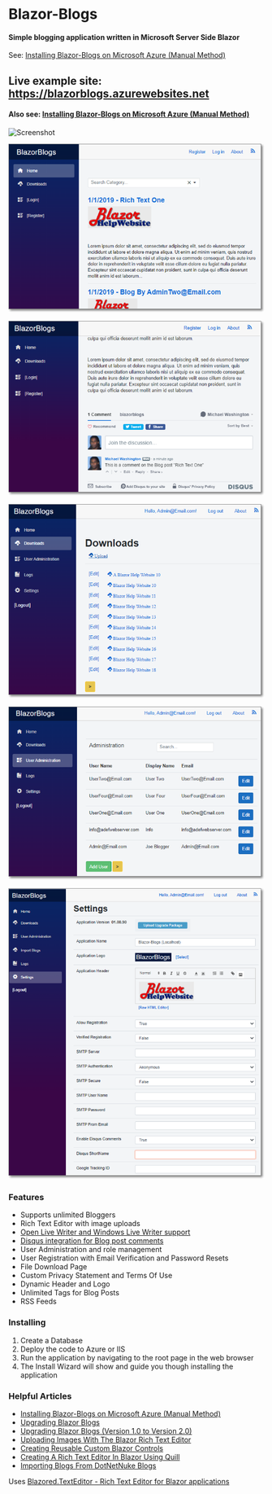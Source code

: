 # Blazor-Blogs
#### Simple blogging application written in Microsoft Server Side Blazor

See: [Installing Blazor-Blogs on Microsoft Azure (Manual Method)](https://blazorblogs.azurewebsites.net/ViewBlogPost/1007 "Installing Blazor-Blogs on Microsoft Azure")

## Live example site: https://blazorblogs.azurewebsites.net
#### Also see: [Installing Blazor-Blogs on Microsoft Azure (Manual Method)](https://blazorblogs.azurewebsites.net/ViewBlogPost/1007 "Installing Blazor-Blogs on Microsoft Azure")


![Screenshot](Animation.gif)

![Screenshot](Screenshot001.png)

![Screenshot](Screenshot006.png)

![Screenshot](Screenshot003.png)

![Screenshot](Screenshot004.png)

![Screenshot](Screenshot005.png)

### Features

* Supports unlimited Bloggers
* Rich Text Editor with image uploads 
* [Open Live Writer and Windows Live Writer support](https://blazorblogs.azurewebsites.net/ViewBlogPost/1005)
* [Disqus integration for Blog post comments](https://blazorblogs.azurewebsites.net/ViewBlogPost/1004)
* User Administration and role management
* User Registration with Email Verification and Password Resets
* File Download Page
* Custom Privacy Statement and Terms Of Use
* Dynamic Header and Logo
* Unlimited Tags for Blog Posts
* RSS Feeds

### Installing

1) Create a Database
2) Deploy the code to Azure or IIS
3) Run the application by navigating to the root page in the web browser
4) The Install Wizard will show and guide you though installing the application

### Helpful Articles

* [Installing Blazor-Blogs on Microsoft Azure (Manual Method)](https://blazorblogs.azurewebsites.net/ViewBlogPost/1007 "Installing Blazor-Blogs on Microsoft Azure")
* [Upgrading Blazor Blogs](https://blazorblogs.azurewebsites.net/ViewBlogPost/1011 "Upgrading Blazor Blogs")
* [Upgrading Blazor Blogs (Version 1.0 to Version 2.0)](https://blazorblogs.azurewebsites.net/ViewBlogPost/1013)
* [Uploading Images With The Blazor Rich Text Editor](https://blazorhelpwebsite.com/ViewBlogPost/7 "Uploading Images With The Blazor Rich Text Editor")
* [Creating Reusable Custom Blazor Controls](https://blazorhelpwebsite.com/ViewBlogPost/11 "Creating Reusable Custom Blazor Controls")
* [Creating A Rich Text Editor In Blazor Using Quill](https://blazorhelpwebsite.com/ViewBlogPost/12 "Creating A Rich Text Editor In Blazor Using Quill")
* [Importing Blogs From DotNetNuke Blogs](https://blazorblogs.azurewebsites.net/ViewBlogPost/1012 "Importing Blogs From DotNetNuke Blogs")

Uses [Blazored.TextEditor - Rich Text Editor for Blazor applications](https://github.com/Blazored/TextEditor "Blazored.TextEditor - Rich Text Editor for Blazor applications")
